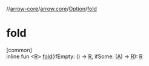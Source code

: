 //[arrow-core](../../../index.md)/[arrow.core](../index.md)/[Option](index.md)/[fold](fold.md)

# fold

[common]\
inline fun &lt;[R](fold.md)&gt; [fold](fold.md)(ifEmpty: () -&gt; [R](fold.md), ifSome: ([A](index.md)) -&gt; [R](fold.md)): [R](fold.md)
